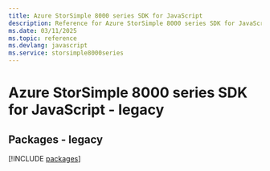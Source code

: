 ```yaml
---
title: Azure StorSimple 8000 series SDK for JavaScript
description: Reference for Azure StorSimple 8000 series SDK for JavaScript
ms.date: 03/11/2025
ms.topic: reference
ms.devlang: javascript
ms.service: storsimple8000series
---
```

# Azure StorSimple 8000 series SDK for JavaScript - legacy
## Packages - legacy
[!INCLUDE [packages](storsimple-8000-series-index.md)]